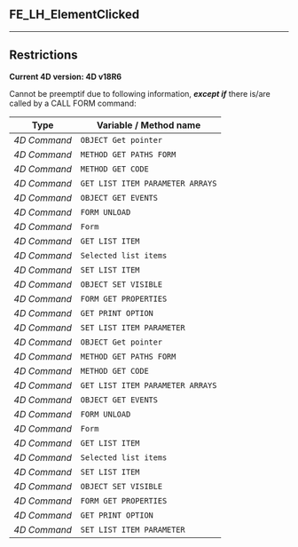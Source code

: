 ﻿## FE_LH_ElementClicked---## Restrictions**Current 4D version: 4D v18R6**Cannot be preemptif due to following information, ***except if*** there is/are called by a CALL FORM command:|Type|Variable / Method name||------|------||*4D Command*|`OBJECT Get pointer`||*4D Command*|`METHOD GET PATHS FORM`||*4D Command*|`METHOD GET CODE`||*4D Command*|`GET LIST ITEM PARAMETER ARRAYS`||*4D Command*|`OBJECT GET EVENTS`||*4D Command*|`FORM UNLOAD`||*4D Command*|`Form`||*4D Command*|`GET LIST ITEM`||*4D Command*|`Selected list items`||*4D Command*|`SET LIST ITEM`||*4D Command*|`OBJECT SET VISIBLE`||*4D Command*|`FORM GET PROPERTIES`||*4D Command*|`GET PRINT OPTION`||*4D Command*|`SET LIST ITEM PARAMETER`||*4D Command*|`OBJECT Get pointer`||*4D Command*|`METHOD GET PATHS FORM`||*4D Command*|`METHOD GET CODE`||*4D Command*|`GET LIST ITEM PARAMETER ARRAYS`||*4D Command*|`OBJECT GET EVENTS`||*4D Command*|`FORM UNLOAD`||*4D Command*|`Form`||*4D Command*|`GET LIST ITEM`||*4D Command*|`Selected list items`||*4D Command*|`SET LIST ITEM`||*4D Command*|`OBJECT SET VISIBLE`||*4D Command*|`FORM GET PROPERTIES`||*4D Command*|`GET PRINT OPTION`||*4D Command*|`SET LIST ITEM PARAMETER`|